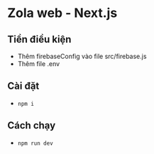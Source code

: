 # Zola web - Next.js

## Tiền điều kiện
- Thêm firebaseConfig vào file src/firebase.js
- Thêm file .env
## Cài đặt
- `npm i`

## Cách chạy
- `npm run dev`



